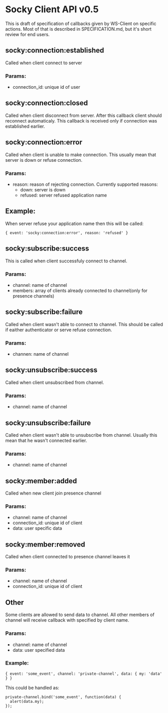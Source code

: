 # Socky Client API v0.5

This is draft of specification of callbacks given by WS-Client on specific actions. Most of that is described in SPECIFICATION.md, but it's short review for end users.

## socky:connection:established

Called when client connect to server

### Params:

- connection_id: unique id of user

## socky:connection:closed

Called when client disconnect from server. After this callback client should reconnect automaticaly. This callback is received only if connection was established earlier.

## socky:connection:error

Called when client is unable to make connection. This usually mean that server is down or refuse connection.

### Params:

- reason: reason of rejecting connection. Currently supported reasons:
  - down: server is down
  - refused: server refused application name

## Example:

When server refuse your application name then this will be called:

    { event: 'socky:connection:error', reason: 'refused' }

## socky:subscribe:success

This is called when client successfuly connect to channel.

### Params:

- channel: name of channel
- members: array of clients already connected to channel(only for presence channels)

## socky:subscribe:failure

Called when client wasn't able to connect to channel. This should be called if eaither authenticator or serve refuse connection.

### Params:

- channen: name of channel

## socky:unsubscribe:success

Called when client unsubscribed from channel.

### Params:

- channel: name of channel

## socky:unsubscribe:failure

Called when client wasn't able to unsubscribe from channel. Usually this mean that he wasn't connected earlier.

### Params:

- channel: name of channel

## socky:member:added

Called when new client join presence channel

### Params:

- channel: name of channel
- connection_id: unique id of client
- data: user specific data

## socky:member:removed

Called when client connected to presence channel leaves it

### Params:

- channel: name of channel
- connection_id: unique id of client

## Other

Some clients are allowed to send data to channel. All other members of channel will receive callback with specified by client name.

### Params:

- channel: name of channel
- data: user specified data

### Example:

    { event: 'some_event', channel: 'private-channel', data: { my: 'data' } }

This could be handled as:

    private-channel.bind('some_event', function(data) {
      alert(data.my);
    });
